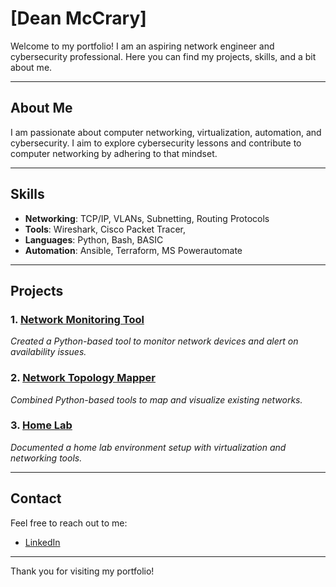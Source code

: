 # [Dean McCrary]

Welcome to my portfolio! I am an aspiring network engineer and cybersecurity professional. Here you can find my projects, skills, and a bit about me.

---

## About Me

I am passionate about computer networking, virtualization, automation, and cybersecurity. I aim to explore cybersecurity lessons and contribute to computer networking by adhering to that mindset.  

---

## Skills

- **Networking**: TCP/IP, VLANs, Subnetting, Routing Protocols
- **Tools**: Wireshark, Cisco Packet Tracer,
- **Languages**: Python, Bash, BASIC
- **Automation**: Ansible, Terraform, MS Powerautomate

---

## Projects

### 1. [Network Monitoring Tool](https://github.com/yourusername/network-monitoring-tool)
*Created a Python-based tool to monitor network devices and alert on availability issues.*

### 2. [Network Topology Mapper](https://github.com/yourusername/network-topology-mapper)
*Combined Python-based tools to map and visualize existing networks.*

### 3. [Home Lab](https://github.com/yourusername/home-lab)
*Documented a home lab environment setup with virtualization and networking tools.*

---

## Contact

Feel free to reach out to me:
- [LinkedIn](www.linkedin.com/in/dean-mccrary-04b69b187)

---

Thank you for visiting my portfolio!
